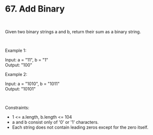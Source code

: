 # 67. Add Binary

<br>

Given two binary strings a and b, return their sum as a binary string.

<br>

Example 1:

Input: a = "11", b = "1" <br>
Output: "100"

Example 2:

Input: a = "1010", b = "1011" <br>
Output: "10101"
 
<br>

Constraints:

- 1 <= a.length, b.length <= 104
- a and b consist only of '0' or '1' characters.
- Each string does not contain leading zeros except for the zero itself.